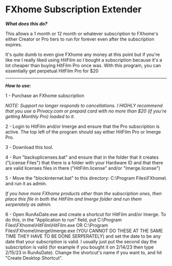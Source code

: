 <h1>FXhome Subscription Extender</h1>
<i><strong>What does this do?</strong></i>
<p>This allows a 1 month or 12 month or whatever subscription to FXhome's either Creator or Pro tiers to run for forever even after the subscription expires.</p>
<p>It's quite dumb to even give FXhome any money at this point but if you're like me I really liked using HitFilm so I bought a subscription because it's a lot cheaper than buying HitFilm Pro once was. With this program, you can essentially get perpetual HitFilm Pro for $20</p>
<hr>
<i><strong>How to use:</strong></i>
<p>1 - Purchase an FXhome subscription</p>
<p><i>NOTE: Support no longer responds to cancellations. I HIGHLY recommend that you use a Privacy.com or prepaid card with no more than $20 (if you're getting Monthly Pro) loaded to it.</i></p>
<p>2 - Login to HitFilm and/or Imerge and ensure that the Pro subscription is active. The top left of the program should say either HitFilm Pro or Imerge Pro.</p>
<p>3 - Download this tool.</p>
<p>4 - Run "backuplicenses.bat" and ensure that in the folder that it creates ("License Files") that there is a folder with your Hardware ID and that there are valid licenses files in there ("HitFilm.license" and/or "Imerge.license")</p>
<p>5 - Move the "blockinternet.bat" to this directory:    C:\Program Files\FXhome\    and run it as admin.</p>
<p><i>If you have more FXhome products other than the subscription ones, then place this file in both the HitFilm and Imerge folder and run them serperately as admin.</i></p>
<p>6 - Open RunAsDate.exe and create a shortcut for HitFilm and/or Imerge. To do this, in the "Application to run" field, put C:\Program Files\FXhome\HitFilm\HitFilm.exe OR C:\Program Files\FXhome\Imerge\Imerge.exe (YOU CANNOT DO THESE AT THE SAME TIME THEY HAVE TO BE DONE SERPERATELY) and set the date to be any date that your subscription is valid. I usually just put the second day the subscription is valid (for example if you bought it on 2/14/23 then type 2/15/23 in RunAsDate). Change the shortcut's name if you want to, and hit "Create Desktop Shortcut".</p>
